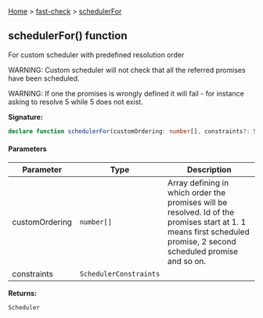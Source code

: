 [Home](/) &gt; [fast-check](../fast-check.md) &gt; [schedulerFor](schedulerFor_2.md)

## schedulerFor() function

For custom scheduler with predefined resolution order

WARNING: Custom scheduler will not check that all the referred promises have been scheduled.

WARNING: If one the promises is wrongly defined it will fail - for instance asking to resolve 5 while 5 does not exist.

<b>Signature:</b>

```typescript
declare function schedulerFor(customOrdering: number[], constraints?: SchedulerConstraints): Scheduler;
```

#### Parameters

|  Parameter | Type | Description |
|  --- | --- | --- |
|  customOrdering | <code>number[]</code> | Array defining in which order the promises will be resolved. Id of the promises start at 1. 1 means first scheduled promise, 2 second scheduled promise and so on. |
|  constraints | <code>SchedulerConstraints</code> |  |

<b>Returns:</b>

`Scheduler`

